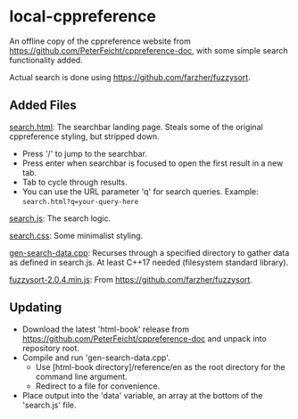 # local-cppreference
An offline copy of the cppreference website from https://github.com/PeterFeicht/cppreference-doc, with some simple search functionality added.

Actual search is done using https://github.com/farzher/fuzzysort.

## Added Files
[search.html](search.html): The searchbar landing page. Steals some of the original cppreference styling, but stripped down.
- Press '/' to jump to the searchbar.
- Press enter when searchbar is focused to open the first result in a new tab.
- Tab to cycle through results.
- You can use the URL parameter 'q' for search queries.
Example: `search.html?q=your-query-here`

[search.js](search.js): The search logic.

[search.css](search.css): Some minimalist styling.

[gen-search-data.cpp](gen-search-data.cpp): Recurses through a specified directory to gather data as defined in search.js. At least C++17 needed (filesystem standard library).

[fuzzysort-2.0.4.min.js](fuzzysort-2.0.4.min.js): From https://github.com/farzher/fuzzysort.

## Updating
- Download the latest 'html-book' release from https://github.com/PeterFeicht/cppreference-doc and unpack into repository root.
- Compile and run 'gen-search-data.cpp'.
    - Use [html-book directory]/reference/en as the root directory for the command line argument.
    - Redirect to a file for convenience.
- Place output into the 'data' variable, an array at the bottom of the 'search.js' file.
